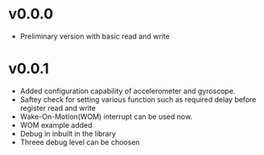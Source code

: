 # v0.0.0
* Preliminary version with basic read and write
# v0.0.1
* Added configuration capability of accelerometer and gyroscope.
* Saftey check for setting various function such as required delay before register read and write
* Wake-On-Motion(WOM) interrupt can be used now.
* WOM example added
* Debug in inbuilt in the library
* Threee debug level can be choosen

